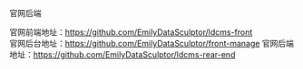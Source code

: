 官网后端

官网前端地址：https://github.com/EmilyDataSculptor/ldcms-front                
官网后台地址：https://github.com/EmilyDataSculptor/front-manage
官网后端地址：https://github.com/EmilyDataSculptor/ldcms-rear-end
